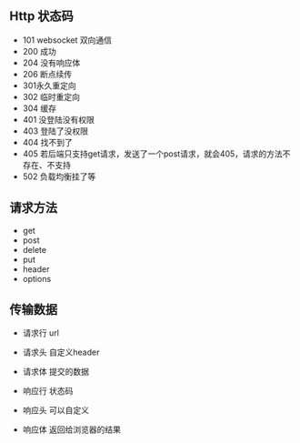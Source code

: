 
## Http 状态码

- 101 websocket 双向通信
- 200 成功
- 204 没有响应体
- 206 断点续传
- 301永久重定向
- 302 临时重定向
- 304 缓存
- 401 没登陆没有权限
- 403  登陆了没权限
- 404 找不到了
- 405 若后端只支持get请求，发送了一个post请求，就会405，请求的方法不存在、不支持
- 502 负载均衡挂了等

## 请求方法

- get
- post
- delete
- put 
- header
- options

## 传输数据

- 请求行 url
- 请求头 自定义header
- 请求体 提交的数据



- 响应行 状态码
- 响应头 可以自定义
- 响应体 返回给浏览器的结果


